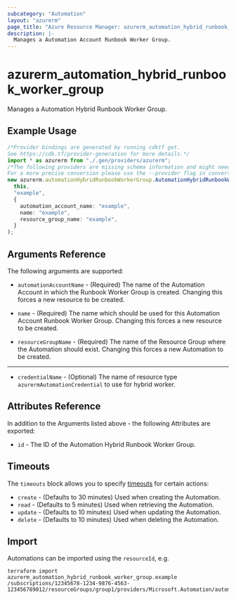 ```yaml
---
subcategory: "Automation"
layout: "azurerm"
page_title: "Azure Resource Manager: azurerm_automation_hybrid_runbook_worker_group"
description: |-
  Manages a Automation Account Runbook Worker Group.
---
```


# azurerm\_automation\_hybrid\_runbook\_worker\_group

Manages a Automation Hybrid Runbook Worker Group.

## Example Usage

```typescript
/*Provider bindings are generated by running cdktf get.
See https://cdk.tf/provider-generation for more details.*/
import * as azurerm from "./.gen/providers/azurerm";
/*The following providers are missing schema information and might need manual adjustments to synthesize correctly: azurerm.
For a more precise conversion please use the --provider flag in convert.*/
new azurerm.automationHybridRunbookWorkerGroup.AutomationHybridRunbookWorkerGroup(
  this,
  "example",
  {
    automation_account_name: "example",
    name: "example",
    resource_group_name: "example",
  }
);

```

## Arguments Reference

The following arguments are supported:

*   `automationAccountName` - (Required) The name of the Automation Account in which the Runbook Worker Group is created. Changing this forces a new resource to be created.

*   `name` - (Required) The name which should be used for this Automation Account Runbook Worker Group. Changing this forces a new resource to be created.

*   `resourceGroupName` - (Required) The name of the Resource Group where the Automation should exist. Changing this forces a new Automation to be created.

***

* `credentialName` - (Optional) The name of resource type `azurermAutomationCredential` to use for hybrid worker.

## Attributes Reference

In addition to the Arguments listed above - the following Attributes are exported:

* `id` - The ID of the Automation Hybrid Runbook Worker Group.

## Timeouts

The `timeouts` block allows you to specify [timeouts](https://www.terraform.io/language/resources/syntax#operation-timeouts) for certain actions:

* `create` - (Defaults to 30 minutes) Used when creating the Automation.
* `read` - (Defaults to 5 minutes) Used when retrieving the Automation.
* `update` - (Defaults to 10 minutes) Used when updating the Automation.
* `delete` - (Defaults to 10 minutes) Used when deleting the Automation.

## Import

Automations can be imported using the `resourceId`, e.g.

```shell
terraform import azurerm_automation_hybrid_runbook_worker_group.example /subscriptions/12345678-1234-9876-4563-123456789012/resourceGroups/group1/providers/Microsoft.Automation/automationAccounts/account1/hybridRunbookWorkerGroups/grp1
```
